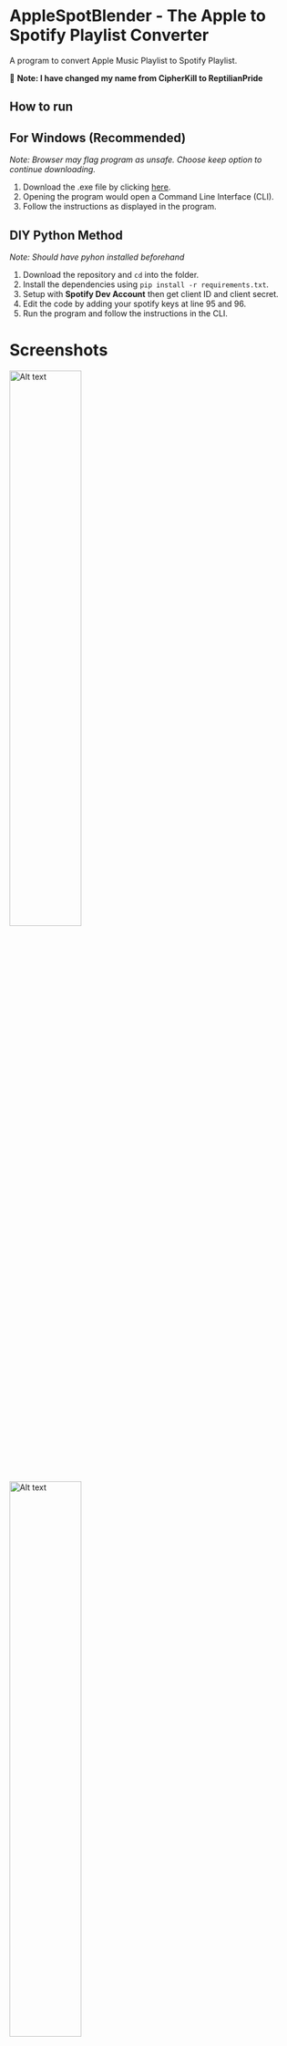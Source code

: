 # AppleSpotBlender - The Apple to Spotify Playlist Converter

A program to convert Apple Music Playlist to Spotify Playlist.  

🔴 **Note: I have changed my name from CipherKill to ReptilianPride**


## How to run

## For Windows (Recommended)

<!-- Download the EXE file (click [here](https://github.com/ReptilianPride/AppleSpotBlender.git) to download) or build the python program manually. -->

_Note: Browser may flag program as unsafe. Choose keep option to continue downloading._
1. Download the .exe file by clicking [here](https://github.com/ReptilianPride/AppleSpotBlender/raw/main/AppleSpotBlender.exe).
2. Opening the program would open a Command Line Interface (CLI).
3. Follow the instructions as displayed in the program.


## DIY Python Method
*Note: Should have pyhon installed beforehand*  
1. Download the repository and `cd` into the folder.  
2. Install the dependencies using `pip install -r requirements.txt`.  
3. Setup with __Spotify Dev Account__ then get client ID and client secret.  
4. Edit the code by adding your spotify keys at line 95 and 96.  
5. Run the program and follow the instructions in the CLI.  

# Screenshots  
<img src="https://github.com/ReptilianPride/AppleSpotBlender/blob/main/Images/1.png" alt="Alt text" style="width:50%;">
<img src="https://github.com/ReptilianPride/AppleSpotBlender/blob/main/Images/2.png" alt="Alt text" style="width:50%;">
<img src="https://github.com/ReptilianPride/AppleSpotBlender/blob/main/Images/3.png" alt="Alt text" style="width:50%;">
<img src="https://github.com/ReptilianPride/AppleSpotBlender/blob/main/Images/4.png" alt="Alt text" style="width:50%;">
